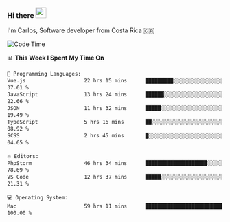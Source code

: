 ### Hi there <img src="https://media.giphy.com/media/hvRJCLFzcasrR4ia7z/giphy.gif" width="25px" height="25px">

I'm Carlos, Software developer from Costa Rica 🇨🇷

[//]: # (<a href="https://app.daily.dev/carum98"><img src="https://github.com/carum98/carum98/blob/main/devcard.svg" width="400" alt="Carlos Umaña Acevedo's Dev Card"/></a>)


<!--START_SECTION:waka-->
![Code Time](http://img.shields.io/badge/Code%20Time-13%2C069%20hrs%2018%20mins-blue)

📊 **This Week I Spent My Time On** 

```text
💬 Programming Languages: 
Vue.js                   22 hrs 15 mins      █████████░░░░░░░░░░░░░░░░   37.61 % 
JavaScript               13 hrs 24 mins      ██████░░░░░░░░░░░░░░░░░░░   22.66 % 
JSON                     11 hrs 32 mins      █████░░░░░░░░░░░░░░░░░░░░   19.49 % 
TypeScript               5 hrs 16 mins       ██░░░░░░░░░░░░░░░░░░░░░░░   08.92 % 
SCSS                     2 hrs 45 mins       █░░░░░░░░░░░░░░░░░░░░░░░░   04.65 % 

🔥 Editors: 
PhpStorm                 46 hrs 34 mins      ████████████████████░░░░░   78.69 % 
VS Code                  12 hrs 37 mins      █████░░░░░░░░░░░░░░░░░░░░   21.31 % 

💻 Operating System: 
Mac                      59 hrs 11 mins      █████████████████████████   100.00 % 
```


<!--END_SECTION:waka-->

